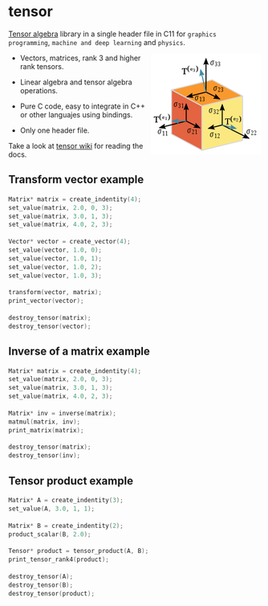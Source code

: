 # tensor

[Tensor algebra](https://en.wikipedia.org/wiki/Tensor_algebra) library in a single header file in C11 for `graphics programming`, `machine and deep learning` and `physics`.

<img align="right" width="220px" height="201px" src="img/tensor.png"/>

* Vectors, matrices, rank 3 and higher rank tensors.

* Linear algebra and tensor algebra operations.

* Pure C code, easy to integrate in C++ or other languajes using bindings.

* Only one header file.

Take a look at [tensor wiki](https://github.com/MorcilloSanz/tensor/wiki) for reading the docs.

## Transform vector example
```c
Matrix* matrix = create_indentity(4);
set_value(matrix, 2.0, 0, 3);
set_value(matrix, 3.0, 1, 3);
set_value(matrix, 4.0, 2, 3);

Vector* vector = create_vector(4);
set_value(vector, 1.0, 0);
set_value(vector, 1.0, 1);
set_value(vector, 1.0, 2);
set_value(vector, 1.0, 3);

transform(vector, matrix);
print_vector(vector);

destroy_tensor(matrix);
destroy_tensor(vector);
```

## Inverse of a matrix example
```c
Matrix* matrix = create_indentity(4);
set_value(matrix, 2.0, 0, 3);
set_value(matrix, 3.0, 1, 3);
set_value(matrix, 4.0, 2, 3);

Matrix* inv = inverse(matrix);
matmul(matrix, inv);
print_matrix(matrix);

destroy_tensor(matrix);
destroy_tensor(inv);
```

## Tensor product example
```c
Matrix* A = create_indentity(3);
set_value(A, 3.0, 1, 1);

Matrix* B = create_indentity(2);
product_scalar(B, 2.0);

Tensor* product = tensor_product(A, B);
print_tensor_rank4(product);

destroy_tensor(A);
destroy_tensor(B);
destroy_tensor(product);
``` 